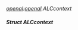 _[openal](../../modules/openal/openal-module.md):[openal](../../modules/openal/openal-module.md).ALCcontext_
##### Struct ALCcontext

